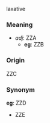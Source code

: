 laxative
### Meaning
+ _adj_: ZZA
    + __eg__: ZZB

### Origin

ZZC

### Synonym

__eg__: ZZD

+ ZZE


